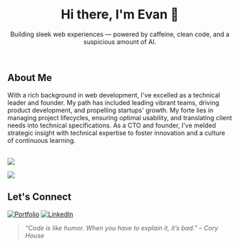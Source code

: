 <h1 align="center">Hi there, I'm Evan 👋</h1>
<p align="center">Building sleek web experiences — powered by caffeine, clean code, and a suspicious amount of AI.</p>
<br/>

## About Me

With a rich background in web development, I've excelled as a technical leader and founder. My path has included leading vibrant teams, driving product development, and propelling startups' growth. My forte lies in managing project lifecycles, ensuring optimal usability, and translating client needs into technical specifications. As a CTO and founder, I've melded strategic insight with technical expertise to foster innovation and a culture of continuous learning.<br/><br/>

![](https://nirzak-streak-stats.vercel.app/?user=skoulix&theme=default&hide_border=false)

![](https://github-profile-trophy.vercel.app/?username=skoulix&theme=dark&no-frame=true&no-bg=true&margin-w=4&title=Commits,S,AAA)

## Let's Connect

[![Portfolio](https://img.shields.io/badge/Portfolio-000000?style=for-the-badge&logo=firefox&logoColor=white)](https://seapixel.com)
[![LinkedIn](https://img.shields.io/badge/LinkedIn-0077B5?style=for-the-badge&logo=linkedin&logoColor=white)](https://linkedin.com/in/evan-skoulikaritis)

> _“Code is like humor. When you have to explain it, it’s bad.” – Cory House_
